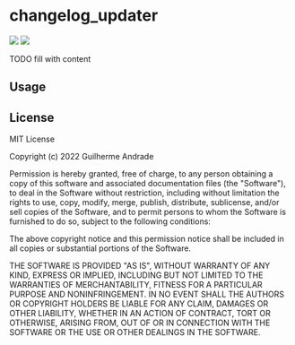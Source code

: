 # changelog_updater

[![](https://img.shields.io/hexpm/v/changelog_updater.svg?style=flat)](https://hex.pm/packages/changelog_updater)
[![](https://github.com/g-andrade/changelog_updater/workflows/build/badge.svg)](https://github.com/g-andrade/changelog_updater/actions?query=workflow%3Abuild)

TODO fill with content

## Usage

## License

MIT License

Copyright (c) 2022 Guilherme Andrade

Permission is hereby granted, free of charge, to any person obtaining a
copy of this software and associated documentation files (the
"Software"), to deal in the Software without restriction, including
without limitation the rights to use, copy, modify, merge, publish,
distribute, sublicense, and/or sell copies of the Software, and to
permit persons to whom the Software is furnished to do so, subject to
the following conditions:

The above copyright notice and this permission notice shall be included
in all copies or substantial portions of the Software.

THE SOFTWARE IS PROVIDED "AS IS", WITHOUT WARRANTY OF ANY KIND, EXPRESS
OR IMPLIED, INCLUDING BUT NOT LIMITED TO THE WARRANTIES OF
MERCHANTABILITY, FITNESS FOR A PARTICULAR PURPOSE AND NONINFRINGEMENT.
IN NO EVENT SHALL THE AUTHORS OR COPYRIGHT HOLDERS BE LIABLE FOR ANY
CLAIM, DAMAGES OR OTHER LIABILITY, WHETHER IN AN ACTION OF CONTRACT,
TORT OR OTHERWISE, ARISING FROM, OUT OF OR IN CONNECTION WITH THE
SOFTWARE OR THE USE OR OTHER DEALINGS IN THE SOFTWARE.
